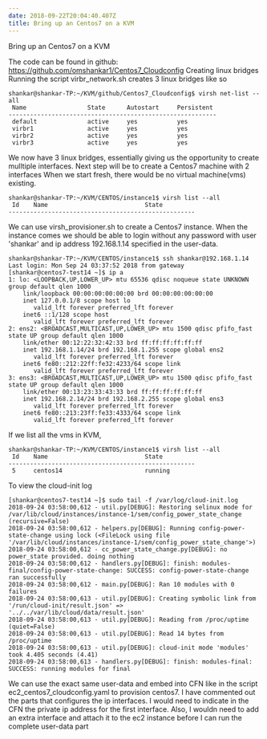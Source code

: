 ```yaml
---
date: 2018-09-22T20:04:40.407Z
title: Bring up an Centos7 on a KVM 
---
```

Bring up an Centos7 on a KVM 

The code can be found in github: https://github.com/omshankar1/Centos7_Cloudconfig
Creating linux bridges
Running the script virbr_network.sh creates 3 linux bridges like so
```console
shankar@shankar-TP:~/KVM/github/Centos7_Cloudconfig$ virsh net-list --all
 Name                 State      Autostart     Persistent
----------------------------------------------------------
 default              active     yes           yes
 virbr1               active     yes           yes
 virbr2               active     yes           yes
 virbr3               active     yes           yes
```

We now have 3 linux bridges, essentially giving us the opportunity to create mulltiple interfaces.
Next step will be to create a Centos7 machine with 2 interfaces
When we start fresh, there would be no virtual machine(vms) existing.

```console
shankar@shankar-TP:~/KVM/CENTOS/instance1$ virsh list --all
 Id    Name                           State
----------------------------------------------------
```

We can use virsh_provisioner.sh to create a Centos7 instance. When the instance comes we should 
be able to login without any password with user 'shankar' and ip address 192.168.1.14 specified
in the user-data.

```console
shankar@shankar-TP:~/KVM/CENTOS/instance1$ ssh shankar@192.168.1.14
Last login: Mon Sep 24 03:37:52 2018 from gateway
[shankar@centos7-test14 ~]$ ip a
1: lo: <LOOPBACK,UP,LOWER_UP> mtu 65536 qdisc noqueue state UNKNOWN group default qlen 1000
    link/loopback 00:00:00:00:00:00 brd 00:00:00:00:00:00
    inet 127.0.0.1/8 scope host lo
       valid_lft forever preferred_lft forever
    inet6 ::1/128 scope host
       valid_lft forever preferred_lft forever
2: ens2: <BROADCAST,MULTICAST,UP,LOWER_UP> mtu 1500 qdisc pfifo_fast state UP group default qlen 1000
    link/ether 00:12:22:32:42:33 brd ff:ff:ff:ff:ff:ff
    inet 192.168.1.14/24 brd 192.168.1.255 scope global ens2
       valid_lft forever preferred_lft forever
    inet6 fe80::212:22ff:fe32:4233/64 scope link
       valid_lft forever preferred_lft forever
3: ens3: <BROADCAST,MULTICAST,UP,LOWER_UP> mtu 1500 qdisc pfifo_fast state UP group default qlen 1000
    link/ether 00:13:23:33:43:33 brd ff:ff:ff:ff:ff:ff
    inet 192.168.2.14/24 brd 192.168.2.255 scope global ens3
       valid_lft forever preferred_lft forever
    inet6 fe80::213:23ff:fe33:4333/64 scope link
       valid_lft forever preferred_lft forever
```

If we list all the vms in KVM,

```console
shankar@shankar-TP:~/KVM/CENTOS/instance1$ virsh list --all
 Id    Name                           State
----------------------------------------------------
 5     centos14                       running
```

To view the cloud-init log

```console
[shankar@centos7-test14 ~]$ sudo tail -f /var/log/cloud-init.log
2018-09-24 03:58:00,612 - util.py[DEBUG]: Restoring selinux mode for /var/lib/cloud/instances/instance-1/sem/config_power_state_change (recursive=False)
2018-09-24 03:58:00,612 - helpers.py[DEBUG]: Running config-power-state-change using lock (<FileLock using file '/var/lib/cloud/instances/instance-1/sem/config_power_state_change'>)
2018-09-24 03:58:00,612 - cc_power_state_change.py[DEBUG]: no power_state provided. doing nothing
2018-09-24 03:58:00,612 - handlers.py[DEBUG]: finish: modules-final/config-power-state-change: SUCCESS: config-power-state-change ran successfully
2018-09-24 03:58:00,612 - main.py[DEBUG]: Ran 10 modules with 0 failures
2018-09-24 03:58:00,613 - util.py[DEBUG]: Creating symbolic link from '/run/cloud-init/result.json' => '../../var/lib/cloud/data/result.json'
2018-09-24 03:58:00,613 - util.py[DEBUG]: Reading from /proc/uptime (quiet=False)
2018-09-24 03:58:00,613 - util.py[DEBUG]: Read 14 bytes from /proc/uptime
2018-09-24 03:58:00,613 - util.py[DEBUG]: cloud-init mode 'modules' took 4.405 seconds (4.41)
2018-09-24 03:58:00,613 - handlers.py[DEBUG]: finish: modules-final: SUCCESS: running modules for final
```

We can use the exact same user-data and embed into CFN like in the script ec2_centos7_cloudconfig.yaml to 
provision centos7. I have commented out the parts that configures the ip interfaces.
I would need to indicate in the CFN the private  ip address for the first interface.
Also, I wouldn need to add an extra interface and attach it to the ec2 instance before I can run the complete user-data part